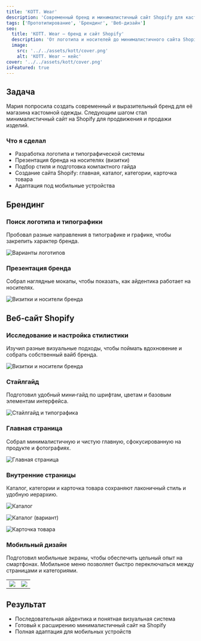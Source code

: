 ```yaml
---
title: 'KOTT. Wear'
description: 'Современный бренд и минималистичный сайт Shopify для кастомной одежды'
tags: ['Прототипирование', 'Брендинг', 'Веб-дизайн']
seo:
  title: 'KOTT. Wear — бренд и сайт Shopify'
  description: 'От логотипа и носителей до минималистичного сайта Shopify и мобильного дизайна.'
  image:
    src: '../../assets/kott/cover.png'
    alt: 'KOTT. Wear — кейс'
cover: '../../assets/kott/cover.png'
isFeatured: true
---
```


## Задача

Мария попросила создать современный и выразительный бренд для её магазина кастомной одежды. Следующим шагом стал минималистичный сайт на Shopify для продвижения и продажи изделий.

### Что я сделал

- Разработка логотипа и типографической системы
- Презентация бренда на носителях (визитки)
- Подбор стиля и подготовка компактного гайда
- Создание сайта Shopify: главная, каталог, категории, карточка товара
- Адаптация под мобильные устройства

## Брендинг

### Поиск логотипа и типографики

Пробовал разные направления в типографике и графике, чтобы закрепить характер бренда.

![Варианты логотипов](../../assets/kott/logos.png)

### Презентация бренда

Собрал наглядные мокапы, чтобы показать, как айдентика работает на носителях.

![Визитки и носители бренда](../../assets/kott/kott-cards.png)

## Веб‑сайт Shopify

### Исследование и настройка стилистики

Изучил разные визуальные подходы, чтобы поймать вдохновение и собрать собственный вайб бренда.

![Визитки и носители бренда](../../assets/kott/examples.png)

### Стайлгайд

Подготовил удобный мини‑гайд по шрифтам, цветам и базовым элементам интерфейса.

![Стайлгайд и типографика](../../assets/kott/kott-typho.png)

### Главная страница

Собрал минималистичную и чистую главную, сфокусированную на продукте и фотографиях.

![Главная страница](../../assets/kott/kott-home.png)

### Внутренние страницы

Каталог, категории и карточка товара сохраняют лаконичный стиль и удобную иерархию.

![Каталог](../../assets/kott/kott-catalog.png)

![Каталог (вариант)](../../assets/kott/kott-catalog2.png)

![Карточка товара](../../assets/kott/kott-product.png)

### Мобильный дизайн

Подготовил мобильные экраны, чтобы обеспечить цельный опыт на смартфонах. Мобильное меню позволяет быстро переключаться между страницами и категориями.

|                                         |                                         |
| :-------------------------------------: | :-------------------------------------: |
| ![](../../assets/kott/kott-mobile1.png) | ![](../../assets/kott/kott-mobile2.png) |

## Результат

- Последовательная айдентика и понятная визуальная система
- Готовый к расширению минималистичный сайт на Shopify
- Полная адаптация для мобильных устройств
